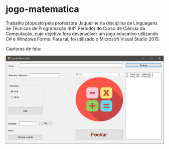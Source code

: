 # jogo-matematica
Trabalho proposto pela professora Jaqueline na disciplina de Linguagens de Técnicas de Programação II(4º Período) do Curso de Ciência da Computação, cujo objetivo fora desenvolver um jogo educativo utilizando C# e Windows Forms. Para tal, foi utilizado o Microsoft Visual Studio 2015.

Capturas de tela:

![Captura jogo da matemática](screenshots/captura_jogo_matematica.png)
